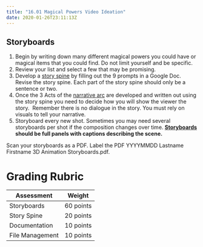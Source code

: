 ```yaml
---
title: "16.01 Magical Powers Video Ideation"
date: 2020-01-26T23:11:13Z
---
```


## Storyboards

1.  Begin by writing down many different magical powers you could have or magical items that you could find. Do not limit yourself and be specific.
2.  Review your list and select a few that may be promising.
3.  Develop a [story spine](../../../../video/story-spine.md) by filling out the 9 prompts in a Google Doc.  Revise the story spine. Each part of the story spine should only be a sentence or two.
4.  Once the 3 Acts of the [narrative arc](../../../../video/narrative-arc.md) are developed and written out using the story spine you need to decide how you will show the viewer the story.  Remember there is no dialogue in the story. You must rely on visuals to tell your narrative.
5.  Storyboard every new shot. Sometimes you may need several storyboards per shot if the composition changes over time. **[Storyboards](../../../../video/storyboards.md) should be full panels with captions describing the scene.**

Scan your storyboards as a PDF. Label the PDF YYYYMMDD Lastname Firstname 3D Animation Storyboards.pdf.

# Grading Rubric

| Assessment      | Weight    |
| --------------- | --------- |
| Storyboards     | 60 points |
| Story Spine     | 20 points |
| Documentation   | 10 points |
| File Management | 10 points |
